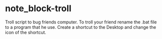 # note_block-troll
Troll script to bug friends computer.
To troll your friend rename the .bat file to a program that he use.
Create a shortcut to the Desktop and change the icon of the shortcut.
